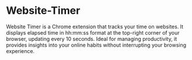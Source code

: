 # Website-Timer
Website Timer is a Chrome extension that tracks your time on websites. It displays elapsed time in hh:mm:ss format at the top-right corner of your browser, updating every 10 seconds. Ideal for managing productivity, it provides insights into your online habits without interrupting your browsing experience.
